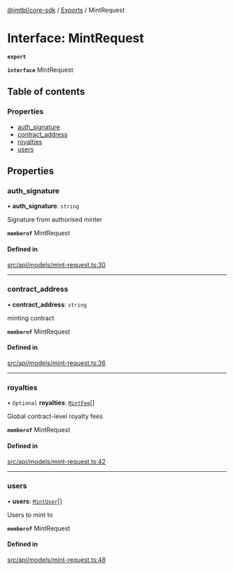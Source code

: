 [@imtbl/core-sdk](../README.md) / [Exports](../modules.md) / MintRequest

# Interface: MintRequest

**`export`** 

**`interface`** MintRequest

## Table of contents

### Properties

- [auth\_signature](MintRequest.md#auth_signature)
- [contract\_address](MintRequest.md#contract_address)
- [royalties](MintRequest.md#royalties)
- [users](MintRequest.md#users)

## Properties

### auth\_signature

• **auth\_signature**: `string`

Signature from authorised minter

**`memberof`** MintRequest

#### Defined in

[src/api/models/mint-request.ts:30](https://github.com/immutable/imx-core-sdk/blob/7204457/src/api/models/mint-request.ts#L30)

___

### contract\_address

• **contract\_address**: `string`

minting contract

**`memberof`** MintRequest

#### Defined in

[src/api/models/mint-request.ts:36](https://github.com/immutable/imx-core-sdk/blob/7204457/src/api/models/mint-request.ts#L36)

___

### royalties

• `Optional` **royalties**: [`MintFee`](MintFee.md)[]

Global contract-level royalty fees

**`memberof`** MintRequest

#### Defined in

[src/api/models/mint-request.ts:42](https://github.com/immutable/imx-core-sdk/blob/7204457/src/api/models/mint-request.ts#L42)

___

### users

• **users**: [`MintUser`](MintUser.md)[]

Users to mint to

**`memberof`** MintRequest

#### Defined in

[src/api/models/mint-request.ts:48](https://github.com/immutable/imx-core-sdk/blob/7204457/src/api/models/mint-request.ts#L48)
